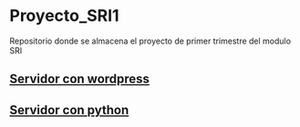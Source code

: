 # Proyecto_SRI1
Repositorio donde se almacena el proyecto de primer trimestre del modulo SRI
## [Servidor con wordpress ](/Proyecto_SRI1/Instalar_Wordpress.md)
## [Servidor con python ](/Proyecto_SRI1/instalar_python.md)





